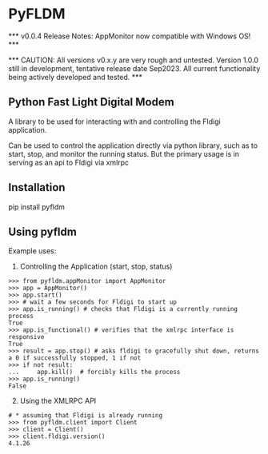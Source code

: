 # PyFLDM

*** v0.0.4 Release Notes: AppMonitor now compatible with Windows OS! ***

*** CAUTION: All versions v0.x.y are very rough and untested. Version 1.0.0 still in development, tentative release date Sep2023. All current functionality being actively developed and tested. ***

## Python Fast Light Digital Modem
A library to be used for interacting with and controlling the Fldigi application. 

Can be used to control the application directly via python library, such as to start, stop, and monitor the running status. But the primary usage is in serving as an api to Fldigi via xmlrpc

## Installation
pip install pyfldm

## Using pyfldm

Example uses:
1. Controlling the Application (start, stop, status)
```
>>> from pyfldm.appMonitor import AppMonitor
>>> app = AppMonitor()
>>> app.start()
>>> # wait a few seconds for Fldigi to start up
>>> app.is_running() # checks that Fldigi is a currently running process
True
>>> app.is_functional() # verifies that the xmlrpc interface is responsive
True
>>> result = app.stop() # asks fldigi to gracefully shut down, returns a 0 if successfully stopped, 1 if not
>>> if not result:
...     app.kill()  # forcibly kills the process
>>> app.is_running()
False

```

2. Using the XMLRPC API
```
# * assuming that Fldigi is already running
>>> from pyfldm.client import Client
>>> client = Client()
>>> client.fldigi.version()
4.1.26

```